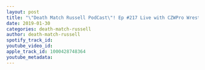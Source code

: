 ```yaml
---
layout: post
title: "\"Death Match Russell PodCast\"! Ep #217 Live with CZWPro Wrestler Frankie Pickard as he Takes on MrGrim and BlaxStrom For the Trifecta Title!"
date: 2019-01-30
categories: death-match-russell
author: death-match-russell
spotify_track_id: 
youtube_video_id: 
apple_track_id: 1000428748364
youtube_metadata: 
---
```

